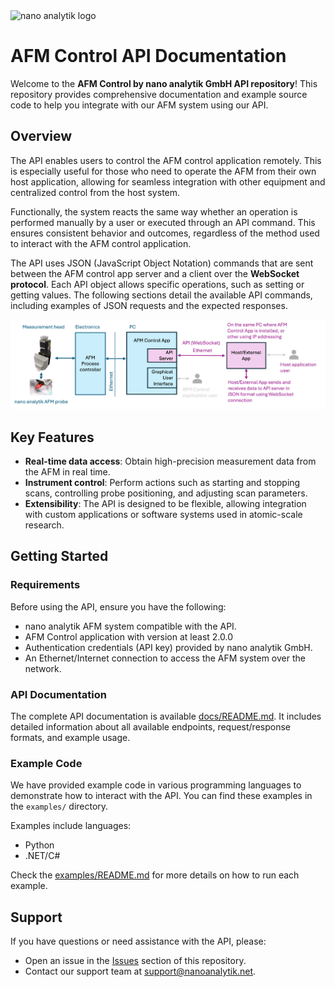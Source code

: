 <img src="https://www.nanoanalytik.net/wp-content/themes/nanoanalytik/img/Logo_nav.svg" alt="nano analytik logo" width="250">

# AFM Control API Documentation

Welcome to the **AFM Control by nano analytik GmbH API repository**! This repository provides comprehensive documentation and example source code to help you integrate with our AFM system using our API.

## Overview

The API enables users to control the AFM control application remotely. This is especially useful for those who need to operate the AFM from their own host application, allowing for seamless integration with other equipment and centralized control from the host system. 

Functionally, the system reacts the same way whether an operation is performed manually by a user or executed through an API command. This ensures consistent behavior and outcomes, regardless of the method used to interact with the AFM control application. 

The API uses JSON (JavaScript Object Notation) commands that are sent between the AFM control app server and a client over the **WebSocket protocol**. Each API object allows specific operations, such as setting or getting values. The following sections detail the available API commands, including examples of JSON requests and the expected responses. 

![AFM Diagram](./docs/api_diagram.png)

## Key Features

- **Real-time data access**: Obtain high-precision measurement data from the AFM in real time.
- **Instrument control**: Perform actions such as starting and stopping scans, controlling probe positioning, and adjusting scan parameters.
- **Extensibility**: The API is designed to be flexible, allowing integration with custom applications or software systems used in atomic-scale research.

## Getting Started

### Requirements

Before using the API, ensure you have the following:

- nano analytik AFM system compatible with the API.
- AFM Control application with version at least 2.0.0
- Authentication credentials (API key) provided by nano analytik GmbH.
- An Ethernet/Internet connection to access the AFM system over the network.

### API Documentation

The complete API documentation is available [docs/README.md](./docs/README.md). It includes detailed information about all available endpoints, request/response formats, and example usage.

### Example Code

We have provided example code in various programming languages to demonstrate how to interact with the API. You can find these examples in the `examples/` directory.

Examples include languages:

- Python
- .NET/C#

Check the [examples/README.md](./examples/README.md) for more details on how to run each example.

## Support

If you have questions or need assistance with the API, please:

- Open an issue in the [Issues](https://github.com/nanoanalytik/nano_analytik/issues) section of this repository.
- Contact our support team at [support@nanoanalytik.net](mailto:support@nanoanalytik.net).
